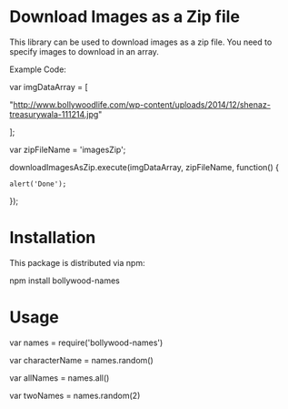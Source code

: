 # Download Images as a Zip file


This library  can be used to download images as a zip file. 
You need to specify images to download in an array.

Example Code:

  var imgDataArray =  [
     
  "http://www.bollywoodlife.com/wp-content/uploads/2014/12/shenaz-treasurywala-111214.jpg"
   
  ];

  var zipFileName = 'imagesZip';

   downloadImagesAsZip.execute(imgDataArray, zipFileName, function() {

    alert('Done');
   
  });



# Installation

This package is distributed via npm:

npm install bollywood-names

# Usage

var names = require('bollywood-names')

var characterName = names.random()

var allNames = names.all()

var twoNames = names.random(2)



